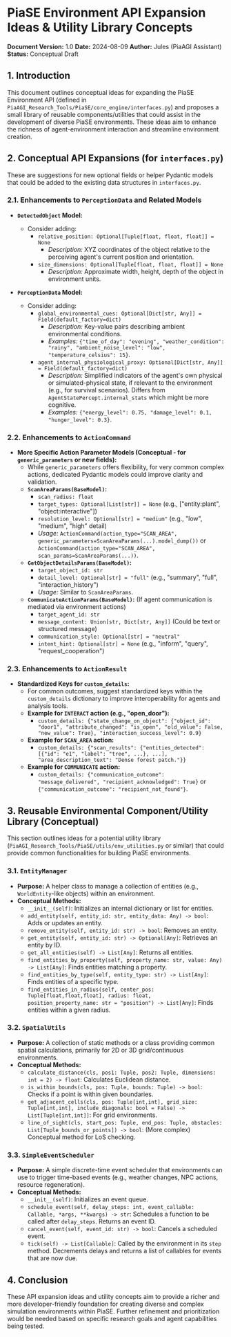 # PiaSE Environment API Expansion Ideas & Utility Library Concepts

**Document Version:** 1.0
**Date:** 2024-08-09
**Author:** Jules (PiaAGI Assistant)
**Status:** Conceptual Draft

## 1. Introduction

This document outlines conceptual ideas for expanding the PiaSE Environment API (defined in `PiaAGI_Research_Tools/PiaSE/core_engine/interfaces.py`) and proposes a small library of reusable components/utilities that could assist in the development of diverse PiaSE environments. These ideas aim to enhance the richness of agent-environment interaction and streamline environment creation.

## 2. Conceptual API Expansions (for `interfaces.py`)

These are suggestions for new optional fields or helper Pydantic models that could be added to the existing data structures in `interfaces.py`.

### 2.1. Enhancements to `PerceptionData` and Related Models

*   **`DetectedObject` Model:**
    *   Consider adding:
        *   `relative_position: Optional[Tuple[float, float, float]] = None`
            *   *Description:* XYZ coordinates of the object relative to the perceiving agent's current position and orientation.
        *   `size_dimensions: Optional[Tuple[float, float, float]] = None`
            *   *Description:* Approximate width, height, depth of the object in environment units.

*   **`PerceptionData` Model:**
    *   Consider adding:
        *   `global_environmental_cues: Optional[Dict[str, Any]] = Field(default_factory=dict)`
            *   *Description:* Key-value pairs describing ambient environmental conditions.
            *   *Examples:* `{"time_of_day": "evening", "weather_condition": "rainy", "ambient_noise_level": "low", "temperature_celsius": 15}`.
        *   `agent_internal_physiological_proxy: Optional[Dict[str, Any]] = Field(default_factory=dict)`
            *   *Description:* Simplified indicators of the agent's own physical or simulated-physical state, if relevant to the environment (e.g., for survival scenarios). Differs from `AgentStatePercept.internal_stats` which might be more cognitive.
            *   *Examples:* `{"energy_level": 0.75, "damage_level": 0.1, "hunger_level": 0.3}`.

### 2.2. Enhancements to `ActionCommand`

*   **More Specific Action Parameter Models (Conceptual - for `generic_parameters` or new fields):**
    *   While `generic_parameters` offers flexibility, for very common complex actions, dedicated Pydantic models could improve clarity and validation.
    *   **`ScanAreaParams(BaseModel)`:**
        *   `scan_radius: float`
        *   `target_types: Optional[List[str]] = None` (e.g., ["entity:plant", "object:interactive"])
        *   `resolution_level: Optional[str] = "medium"` (e.g., "low", "medium", "high" detail)
        *   *Usage:* `ActionCommand(action_type="SCAN_AREA", generic_parameters=ScanAreaParams(...).model_dump())` or `ActionCommand(action_type="SCAN_AREA", scan_params=ScanAreaParams(...))`.
    *   **`GetObjectDetailsParams(BaseModel)`:**
        *   `target_object_id: str`
        *   `detail_level: Optional[str] = "full"` (e.g., "summary", "full", "interaction_history")
        *   *Usage:* Similar to `ScanAreaParams`.
    *   **`CommunicateActionParams(BaseModel)`:** (If agent communication is mediated via environment actions)
        *   `target_agent_id: str`
        *   `message_content: Union[str, Dict[str, Any]]` (Could be text or structured message)
        *   `communication_style: Optional[str] = "neutral"`
        *   `intent_hint: Optional[str] = None` (e.g., "inform", "query", "request_cooperation")

### 2.3. Enhancements to `ActionResult`

*   **Standardized Keys for `custom_details`:**
    *   For common outcomes, suggest standardized keys within the `custom_details` dictionary to improve interoperability for agents and analysis tools.
    *   **Example for `INTERACT` action (e.g., "open_door"):**
        *   `custom_details: {"state_change_on_object": {"object_id": "door1", "attribute_changed": "is_open", "old_value": False, "new_value": True}, "interaction_success_level": 0.9}`
    *   **Example for `SCAN_AREA` action:**
        *   `custom_details: {"scan_results": {"entities_detected": [{"id": "e1", "label": "tree", ...}, ...], "area_description_text": "Dense forest patch."}}`
    *   **Example for `COMMUNICATE` action:**
        *   `custom_details: {"communication_outcome": "message_delivered", "recipient_acknowledged": True}` or `{"communication_outcome": "recipient_not_found"}`.

## 3. Reusable Environmental Component/Utility Library (Conceptual)

This section outlines ideas for a potential utility library (`PiaAGI_Research_Tools/PiaSE/utils/env_utilities.py` or similar) that could provide common functionalities for building PiaSE environments.

### 3.1. `EntityManager`

*   **Purpose:** A helper class to manage a collection of entities (e.g., `WorldEntity`-like objects) within an environment.
*   **Conceptual Methods:**
    *   `__init__(self)`: Initializes an internal dictionary or list for entities.
    *   `add_entity(self, entity_id: str, entity_data: Any) -> bool`: Adds or updates an entity.
    *   `remove_entity(self, entity_id: str) -> bool`: Removes an entity.
    *   `get_entity(self, entity_id: str) -> Optional[Any]`: Retrieves an entity by ID.
    *   `get_all_entities(self) -> List[Any]`: Returns all entities.
    *   `find_entities_by_property(self, property_name: str, value: Any) -> List[Any]`: Finds entities matching a property.
    *   `find_entities_by_type(self, entity_type: str) -> List[Any]`: Finds entities of a specific type.
    *   `find_entities_in_radius(self, center_pos: Tuple[float,float,float], radius: float, position_property_name: str = "position") -> List[Any]`: Finds entities within a given radius.

### 3.2. `SpatialUtils`

*   **Purpose:** A collection of static methods or a class providing common spatial calculations, primarily for 2D or 3D grid/continuous environments.
*   **Conceptual Methods:**
    *   `calculate_distance(cls, pos1: Tuple, pos2: Tuple, dimensions: int = 2) -> float`: Calculates Euclidean distance.
    *   `is_within_bounds(cls, pos: Tuple, bounds: Tuple) -> bool`: Checks if a point is within given boundaries.
    *   `get_adjacent_cells(cls, pos: Tuple[int,int], grid_size: Tuple[int,int], include_diagonals: bool = False) -> List[Tuple[int,int]]`: For grid environments.
    *   `line_of_sight(cls, start_pos: Tuple, end_pos: Tuple, obstacles: List[Tuple_bounds_or_points]) -> bool`: (More complex) Conceptual method for LoS checking.

### 3.3. `SimpleEventScheduler`

*   **Purpose:** A simple discrete-time event scheduler that environments can use to trigger time-based events (e.g., weather changes, NPC actions, resource regeneration).
*   **Conceptual Methods:**
    *   `__init__(self)`: Initializes an event queue.
    *   `schedule_event(self, delay_steps: int, event_callable: Callable, *args, **kwargs) -> str`: Schedules a function to be called after `delay_steps`. Returns an event ID.
    *   `cancel_event(self, event_id: str) -> bool`: Cancels a scheduled event.
    *   `tick(self) -> List[Callable]`: Called by the environment in its `step` method. Decrements delays and returns a list of callables for events that are now due.

## 4. Conclusion

These API expansion ideas and utility concepts aim to provide a richer and more developer-friendly foundation for creating diverse and complex simulation environments within PiaSE. Further refinement and prioritization would be needed based on specific research goals and agent capabilities being tested.
```
